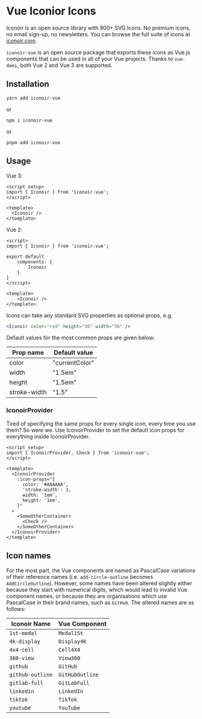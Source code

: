 # Vue Iconior Icons

Iconoir is an open source library with 900+ SVG Icons. No premium icons, no email sign-up, no newsletters. You can browse the full suite of icons at [iconoir.com](https://iconoir.com/).

`iconoir-vue` is an open source package that exports these icons as Vue.js components that can be used in all of your Vue projects. Thanks to `vue-demi`, both Vue 2 and Vue 3 are supported.

## Installation

```
yarn add iconoir-vue
```

or

```
npm i iconoir-vue
```

or 

```
pnpm add iconoir-vue
```

## Usage

Vue 3:
```vue
<script setup>
import { Iconoir } from 'iconoir-vue';
</script>

<template>
  <Iconoir />
</template>
```

Vue 2:
```vue
<script>
import { Iconoir } from 'iconoir-vue';

export default 
    components: {
        Iconoir
    }
}
</script>

<template>
    <Iconoir />
</template>
```

Icons can take any standard SVG properties as optional props, e.g.

```jsx
<Iconoir color="red" height="36" width="36" />
```

Default values for the most common props are given below:

| Prop name    | Default value  |
| -----------  | -------------- |
| color        | "currentColor" |
| width        | "1.5em"        |
| height       | "1.5em"        |
| stroke-width | "1.5"          |

### IconoirProvider

Tired of specifying the same props for every single icon, every time you use them? So were we. Use IconoirProvider to set the default icon props for everything inside IconoirProvider.

```vue
<script setup>
import { IconoirProvider, Check } from 'iconoir-vue';
</script>

<template>
  <IconoirProvider
    :icon-props="{
      color: '#AAAAAA',
      'stroke-width': 1,
      width: '1em',
      height: '1em',
    }"
  >
    <SomeOtherContainer>
      <Check />
    </SomeOtherContainer>
  </IconoirProvider>
</template>
```

## Icon names

For the most part, the Vue components are named as PascalCase variations of their reference names (i.e. `add-circle-outline` becomes `AddCircleOutline`). However, some names have been altered slightly either because they start with numerical digits, which would lead to invalid Vue component names, or because they are organisations which use PascalCase in their brand names, such as `GitHub`. The altered names are as follows:

| Iconoir Name     | Vue Component   |
|------------------|-----------------|
| `1st-medal`      | `Medal1St`      |
| `4k-display`     | `Display4K`     |
| `4x4-cell`       | `Cell4X4`       |
| `360-view`       | `View360`       |
| `github`         | `GitHub`        |
| `github-outline` | `GitHubOutline` |
| `gitlab-full`    | `GitLabFull`    |
| `linkedin`       | `LinkedIn`      |
| `tiktok`         | `TikTok`        |
| `youtube`        | `YouTube`       |

<SuggestLibrary />
